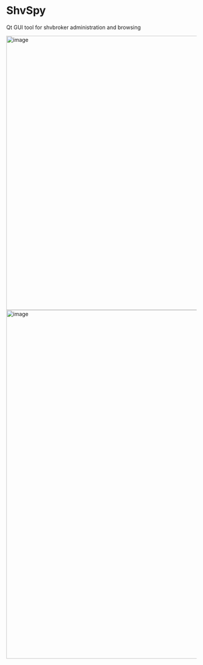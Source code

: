 # ShvSpy
Qt GUI tool for shvbroker administration and browsing 

<img width="725" alt="image" src="https://user-images.githubusercontent.com/4949019/115882722-53c83980-a44d-11eb-8ed4-f75ca7c9b9e4.png">


<img width="922" alt="image" src="https://user-images.githubusercontent.com/4949019/115882642-3dba7900-a44d-11eb-9769-630631d70f24.png">

